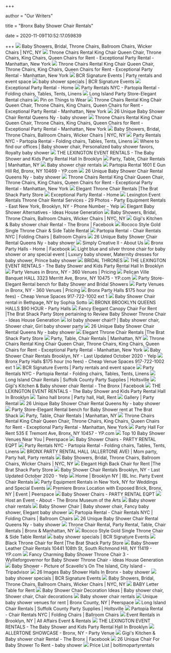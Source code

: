 +++
        
author = "Our Writers"
        
title = "Bronx Baby Shower Chair Rentals"
        
date = 2020-11-09T10:52:17.059839
        
+++
[ ![](https://www.abbottspartyrental.com/image/133006619.png)](https://www.abbottspartyrental.com/image/133006619.png) Baby Showers, Bridal, Throne Chairs, Ballroom Chairs, Wicker Chairs | NYC,  NY
[ ![](http://nebula.wsimg.com/fb90da8591c5f03606abde0bebe7a181?AccessKeyId=C7245BFDD59D428517FB&disposition=0&alloworigin=1)](http://nebula.wsimg.com/fb90da8591c5f03606abde0bebe7a181?AccessKeyId=C7245BFDD59D428517FB&disposition=0&alloworigin=1) Throne Chairs Rental King Chair Queen Chair, Throne Chairs, King Chairs,  Queen Chairs for Rent - Exceptional Party Rental - Manhattan, New York
[ ![](http://nebula.wsimg.com/2bb7fc4de5c08e3df0eb81fcec17b44d?AccessKeyId=C7245BFDD59D428517FB&disposition=0&alloworigin=1)](http://nebula.wsimg.com/2bb7fc4de5c08e3df0eb81fcec17b44d?AccessKeyId=C7245BFDD59D428517FB&disposition=0&alloworigin=1) Throne Chairs Rental King Chair Queen Chair, Throne Chairs, King Chairs,  Queen Chairs for Rent - Exceptional Party Rental - Manhattan, New York
[ ![](http://bcrrental.com/home/wp-content/uploads/2015/05/header2.jpg)](http://bcrrental.com/home/wp-content/uploads/2015/05/header2.jpg) BCR Signature Events | Party rentals and event space
[ ![](http://bcrrental.com/home/wp-content/uploads/2015/11/baby-boom-package1.jpg)](http://bcrrental.com/home/wp-content/uploads/2015/11/baby-boom-package1.jpg) baby shower specials | BCR Signature Events
[ ![](http://nebula.wsimg.com/b1e49232d2f3bba4c7384fe7d5f0bb04?AccessKeyId=C7245BFDD59D428517FB&disposition=0&alloworigin=1)](http://nebula.wsimg.com/b1e49232d2f3bba4c7384fe7d5f0bb04?AccessKeyId=C7245BFDD59D428517FB&disposition=0&alloworigin=1) Exceptional Party Rental - Home
[ ![](https://partopiarental.com/wp-content/uploads/2019/04/table-slider-2.jpg)](https://partopiarental.com/wp-content/uploads/2019/04/table-slider-2.jpg) Party Rentals NYC - Partopia Rental - Folding chairs, Tables, Tents, Linens
[ ![](https://thebratshack.com/wp-content/uploads/2016/06/pinkyprincesschair.jpg)](https://thebratshack.com/wp-content/uploads/2016/06/pinkyprincesschair.jpg) Long Island Party Store-Elegant Rental chairs
[ ![](https://i.pinimg.com/originals/36/98/58/36985842612c3ba731b96c007cd43190.jpg)](https://i.pinimg.com/originals/36/98/58/36985842612c3ba731b96c007cd43190.jpg) Pin on Things to Wear
[ ![](http://nebula.wsimg.com/9dad71a4d40de35af327ede4f9682906?AccessKeyId=C7245BFDD59D428517FB&disposition=0&alloworigin=1)](http://nebula.wsimg.com/9dad71a4d40de35af327ede4f9682906?AccessKeyId=C7245BFDD59D428517FB&disposition=0&alloworigin=1) Throne Chairs Rental King Chair Queen Chair, Throne Chairs, King Chairs,  Queen Chairs for Rent - Exceptional Party Rental - Manhattan, New York
[ ![](https://i.pinimg.com/736x/1b/68/5d/1b685d92d19e5ee11a562d7e0e99fb9a--angel-baby-shower-baby-shower-chair.jpg)](https://i.pinimg.com/736x/1b/68/5d/1b685d92d19e5ee11a562d7e0e99fb9a--angel-baby-shower-baby-shower-chair.jpg) 26 Unique Baby Shower Chair Rental Queens Ny - baby shower
[ ![](http://nebula.wsimg.com/8b0608148e8581bb05594dbcba230ac7?AccessKeyId=C7245BFDD59D428517FB&disposition=0&alloworigin=1)](http://nebula.wsimg.com/8b0608148e8581bb05594dbcba230ac7?AccessKeyId=C7245BFDD59D428517FB&disposition=0&alloworigin=1) Throne Chairs Rental King Chair Queen Chair, Throne Chairs, King Chairs,  Queen Chairs for Rent - Exceptional Party Rental - Manhattan, New York
[ ![](https://www.abbottspartyrental.com/image/133006613.jpg)](https://www.abbottspartyrental.com/image/133006613.jpg) Baby Showers, Bridal, Throne Chairs, Ballroom Chairs, Wicker Chairs | NYC,  NY
[ ![](https://partopiarental.com/wp-content/uploads/2019/04/background-slider1.jpg)](https://partopiarental.com/wp-content/uploads/2019/04/background-slider1.jpg) Party Rentals NYC - Partopia Rental - Folding chairs, Tables, Tents, Linens
[ ![](https://i.pinimg.com/originals/90/67/f2/9067f26b7f3e1e2b98fb55d1423bc105.jpg)](https://i.pinimg.com/originals/90/67/f2/9067f26b7f3e1e2b98fb55d1423bc105.jpg) Where to find our offices | Baby shower chair, Personalized baby shower  favors, Royalty baby shower
[ ![](http://eventzpartyroom.weebly.com/uploads/5/8/3/2/5832773/p569.png)](http://eventzpartyroom.weebly.com/uploads/5/8/3/2/5832773/p569.png) THE LEXINGTON EVENT RENTALS - The Baby Shower and Kids Party Rental Hall In  Brooklyn
[ ![](https://www.abbottspartyrental.com/image/118963988.jpg)](https://www.abbottspartyrental.com/image/118963988.jpg) Party, Table, Chair Rentals | Manhattan, NY
[ ![](https://static.secure.website/wscfus/8965185/uploads/20150328_153107-1-1[1].jpg)](https://static.secure.website/wscfus/8965185/uploads/20150328_153107-1-1[1].jpg) Baby shower chair rentals
[ ![](https://i2.ypcdn.com/blob/8a84563e2a0c76377cce71364b70d5cd4a4ab189_400x260_crop.jpg)](https://i2.ypcdn.com/blob/8a84563e2a0c76377cce71364b70d5cd4a4ab189_400x260_crop.jpg) Partopia Rental 1601 E Gun Hill Rd, Bronx, NY 10469 - YP.com
[ ![](https://s-media-cache-ak0.pinimg.com/736x/bc/d6/7f/bcd67f2368733317d3903e18b199c8eb.jpg)](https://s-media-cache-ak0.pinimg.com/736x/bc/d6/7f/bcd67f2368733317d3903e18b199c8eb.jpg) 26 Unique Baby Shower Chair Rental Queens Ny - baby shower
[ ![](http://nebula.wsimg.com/cb37c1092a5162a8386523048c9bda4a?AccessKeyId=C7245BFDD59D428517FB&disposition=0&alloworigin=1)](http://nebula.wsimg.com/cb37c1092a5162a8386523048c9bda4a?AccessKeyId=C7245BFDD59D428517FB&disposition=0&alloworigin=1) Throne Chairs Rental King Chair Queen Chair, Throne Chairs, King Chairs,  Queen Chairs for Rent - Exceptional Party Rental - Manhattan, New York
[ ![](https://thebratshack.com/wp-content/uploads/2015/12/thronechairsm.jpg)](https://thebratshack.com/wp-content/uploads/2015/12/thronechairsm.jpg) Elegant Throne Chair Rentals |The Brat Shack Party Store
[ ![](http://nebula.wsimg.com/89bae322c59f702214407e6e14236931?AccessKeyId=C7245BFDD59D428517FB&disposition=0&alloworigin=1)](http://nebula.wsimg.com/89bae322c59f702214407e6e14236931?AccessKeyId=C7245BFDD59D428517FB&disposition=0&alloworigin=1) Exceptional Party Rental - Home
[ ![](https://s3-media0.fl.yelpcdn.com/bphoto/9wZ10UnliK0hQsC_bMFbRg/348s.jpg)](https://s3-media0.fl.yelpcdn.com/bphoto/9wZ10UnliK0hQsC_bMFbRg/348s.jpg) Lexington Event Rentals Throne Chair Rental Services - 29 Photos - Party  Equipment Rentals - East New York, Brooklyn, NY - Phone Number - Yelp
[ ![](http://whataboutfood.me/wp-content/uploads/2018/08/elite-baby-shower-chair-rental-bronx-lovely-baby-shower-chair-alternatives-in-baby-shower-alternatives.jpg)](http://whataboutfood.me/wp-content/uploads/2018/08/elite-baby-shower-chair-rental-bronx-lovely-baby-shower-chair-alternatives-in-baby-shower-alternatives.jpg) Elegant Baby Shower Alternatives - Ideas House Generation
[ ![](https://www.abbottspartyrental.com/image/133006622.jpg)](https://www.abbottspartyrental.com/image/133006622.jpg) Baby Showers, Bridal, Throne Chairs, Ballroom Chairs, Wicker Chairs | NYC,  NY
[ ![](https://lookaside.fbsbx.com/lookaside/crawler/media/?media_id=1367697283289452)](https://lookaside.fbsbx.com/lookaside/crawler/media/?media_id=1367697283289452) Gigi's Kitchen & Baby shower chair Rental - The Bronx | Facebook
[ ![](https://i1.wp.com/rentforeventnyc.com/wp-content/uploads/2018/08/gold-throne-table.jpg?fit=600%2C600)](https://i1.wp.com/rentforeventnyc.com/wp-content/uploads/2018/08/gold-throne-table.jpg?fit=600%2C600) Rococo Style Gold Single Throne Chair & Side Table Rental
[ ![](https://partopiarental.com/wp-content/uploads/2019/04/White-on-White-Throne.jpg)](https://partopiarental.com/wp-content/uploads/2019/04/White-on-White-Throne.jpg) Partopia Rental - Chair Rentals NYC | Folding Chairs | Ballroom Chairs
[ ![](https://lh5.googleusercontent.com/proxy/sbWRwavvNxBLf61-Km_UOED9tbdCZR7dPKMXR_F0SLova2AYny8_Q1Uko0SZ9EsdDx1jmr0_KqR_6eG7pRBp7zL66kCxV2R8HPMlV9FtQNlKjQiiVHl8OPgcGomal5cW2uovRxE=s0-d)](https://lh5.googleusercontent.com/proxy/sbWRwavvNxBLf61-Km_UOED9tbdCZR7dPKMXR_F0SLova2AYny8_Q1Uko0SZ9EsdDx1jmr0_KqR_6eG7pRBp7zL66kCxV2R8HPMlV9FtQNlKjQiiVHl8OPgcGomal5cW2uovRxE=s0-d) 26 Unique Baby Shower Chair Rental Queens Ny - baby shower
[ ![](https://www.simplycreative2.com/s/cc_images/teaserbox_4227108287.jpg?t=1545143826)](https://www.simplycreative2.com/s/cc_images/teaserbox_4227108287.jpg?t=1545143826) Simply Creative II - About Us
[ ![](https://lookaside.fbsbx.com/lookaside/crawler/media/?media_id=1920178534918454)](https://lookaside.fbsbx.com/lookaside/crawler/media/?media_id=1920178534918454) Bronx Party Halls - Home | Facebook
[ ![](https://i.pinimg.com/736x/f7/a5/41/f7a5411a127bdcf1c15d284f97ecd664--baby-shower-chair-boy-shower.jpg)](https://i.pinimg.com/736x/f7/a5/41/f7a5411a127bdcf1c15d284f97ecd664--baby-shower-chair-boy-shower.jpg) Light blue and silver throne chair for baby shower or any special event |  Luxury baby shower, Maternity dresses for baby shower, Prince baby shower
[ ![](https://allaffairs.com/imgs/product/YaefUmFHaD5HEvqC9r7KTs0PcLCeqEtoTu7HizUklJ4iQ5DS9d.jpg)](https://allaffairs.com/imgs/product/YaefUmFHaD5HEvqC9r7KTs0PcLCeqEtoTu7HizUklJ4iQ5DS9d.jpg) BRIDAL THRONES
[ ![](http://eventzpartyroom.weebly.com/uploads/5/8/3/2/5832773/p520.png)](http://eventzpartyroom.weebly.com/uploads/5/8/3/2/5832773/p520.png) THE LEXINGTON EVENT RENTALS - The Baby Shower and Kids Party Rental Hall In  Brooklyn
[ ![](https://eventective-media.azureedge.net/2439660_md.jpg)](https://eventective-media.azureedge.net/2439660_md.jpg) Party Venues in Bronx, NY - 360 Venues | Pricing
[ ![](https://i3.ypcdn.com/blob/8a58477e267186c9809efdef2c807635c496608e)](https://i3.ypcdn.com/blob/8a58477e267186c9809efdef2c807635c496608e) Pelican Ville Banquet HALL 3323 Merritt Ave, Bronx, NY 10475 - YP.com
[ ![](https://thebratshack.com/wp-content/uploads/2018/02/goldbench.jpg)](https://thebratshack.com/wp-content/uploads/2018/02/goldbench.jpg) Party Store-Elegant Rental bench for Baby Shower and Bridal Showers
[ ![](https://eventective-media.azureedge.net/2439652_md.jpg)](https://eventective-media.azureedge.net/2439652_md.jpg) Party Venues in Bronx, NY - 360 Venues | Pricing
[ ![](http://www.bronxpartyhall.com/uploads/6/1/4/4/61443617/01414-dvrzgpf0ceg-600x450_1_orig.jpg)](http://www.bronxpartyhall.com/uploads/6/1/4/4/61443617/01414-dvrzgpf0ceg-600x450_1_orig.jpg) Bronx Party Halls $175 hour (no fees) - Cheap Venue Spaces 917-722-1002 ext  1
[ ![](https://d28w2s5u3j4b6n.cloudfront.net/img/items/441/lg/24661.jpg)](https://d28w2s5u3j4b6n.cloudfront.net/img/items/441/lg/24661.jpg) Baby Shower Chair rental in Bethpage, NY by Sophia Sotto
[ ![](https://www.bronxbrooklynqueenshalls.com/uploads/6/1/4/4/61443617/61fcygx8wpl-sl1200_1_orig.jpg)](https://www.bronxbrooklynqueenshalls.com/uploads/6/1/4/4/61443617/61fcygx8wpl-sl1200_1_orig.jpg) BRONX BROOKLYN QUEENS HALLS $90 HOUR - Party Halls
[ ![](http://whataboutfood.me/wp-content/uploads/2018/08/fancy-elegant-canopy-chair-for-rent-the-brat-shack-party-store-pertaining-to-review-baby-shower-throne-chair.jpg)](http://whataboutfood.me/wp-content/uploads/2018/08/fancy-elegant-canopy-chair-for-rent-the-brat-shack-party-store-pertaining-to-review-baby-shower-throne-chair.jpg) Fancy Elegant Canopy Chair For Rent |The Brat Shack Party Store pertaining  to Review Baby Shower Throne Chair - Ideas House Generation
[ ![](https://i.pinimg.com/originals/47/b6/d7/47b6d7ea6523777f1a9fdbe758ebcd29.jpg)](https://i.pinimg.com/originals/47/b6/d7/47b6d7ea6523777f1a9fdbe758ebcd29.jpg) lol baby shower chair!? | Baby shower chair, Shower chair, Girl baby shower  party
[ ![](https://s-media-cache-ak0.pinimg.com/736x/5c/e8/dc/5ce8dc700e0a73a24776c711a12a9dc1--baby-shower-chair-dream-baby.jpg)](https://s-media-cache-ak0.pinimg.com/736x/5c/e8/dc/5ce8dc700e0a73a24776c711a12a9dc1--baby-shower-chair-dream-baby.jpg) 26 Unique Baby Shower Chair Rental Queens Ny - baby shower
[ ![](https://thebratshack.com/wp-content/uploads/2017/12/whitesilverthronechair.jpg)](https://thebratshack.com/wp-content/uploads/2017/12/whitesilverthronechair.jpg) Elegant Throne Chair Rentals |The Brat Shack Party Store
[ ![](https://www.abbottspartyrental.com/image/133005943.png)](https://www.abbottspartyrental.com/image/133005943.png) Party, Table, Chair Rentals | Manhattan, NY
[ ![](http://nebula.wsimg.com/6c1e858157e7cae762e11677f19260c5?AccessKeyId=C7245BFDD59D428517FB&disposition=0&alloworigin=1)](http://nebula.wsimg.com/6c1e858157e7cae762e11677f19260c5?AccessKeyId=C7245BFDD59D428517FB&disposition=0&alloworigin=1) Throne Chairs Rental King Chair Queen Chair, Throne Chairs, King Chairs,  Queen Chairs for Rent - Exceptional Party Rental - Manhattan, New York
[ ![](https://s3-media0.fl.yelpcdn.com/bphoto/fXZZseoaQshEPRvps1Z3wA/ls.jpg)](https://s3-media0.fl.yelpcdn.com/bphoto/fXZZseoaQshEPRvps1Z3wA/ls.jpg) Baby Shower Chair Rentals Brooklyn, NY - Last Updated October 2020 - Yelp
[ ![](http://www.bronxpartyhall.com/uploads/6/1/4/4/61443617/00s0s-hlvl94xoydo-600x450_2_orig.jpg)](http://www.bronxpartyhall.com/uploads/6/1/4/4/61443617/00s0s-hlvl94xoydo-600x450_2_orig.jpg) Bronx Party Halls $175 hour (no fees) - Cheap Venue Spaces 917-722-1002 ext  1
[ ![](http://bcrrental.com/home/wp-content/uploads/2015/09/header3.jpg)](http://bcrrental.com/home/wp-content/uploads/2015/09/header3.jpg) BCR Signature Events | Party rentals and event space
[ ![](https://partopiarental.com/wp-content/uploads/2019/04/DZ-OLUS-Partopia-Rental-LLC-logo-final.png)](https://partopiarental.com/wp-content/uploads/2019/04/DZ-OLUS-Partopia-Rental-LLC-logo-final.png) Party Rentals NYC - Partopia Rental - Folding chairs, Tables, Tents, Linens
[ ![](https://www.pinkelephantpartyandtents.com/wp-content/themes/yootheme/cache/Screenshot-2019-01-15-11.48.15-c243e614.png)](https://www.pinkelephantpartyandtents.com/wp-content/themes/yootheme/cache/Screenshot-2019-01-15-11.48.15-c243e614.png) Long Island Chair Rentals | Suffolk County Party Supplies | Holtsville
[ ![](https://lookaside.fbsbx.com/lookaside/crawler/media/?media_id=860210144038171)](https://lookaside.fbsbx.com/lookaside/crawler/media/?media_id=860210144038171) Gigi's Kitchen & Baby shower chair Rental - The Bronx | Facebook
[ ![](http://eventzpartyroom.weebly.com/uploads/5/8/3/2/5832773/p521.png)](http://eventzpartyroom.weebly.com/uploads/5/8/3/2/5832773/p521.png) THE LEXINGTON EVENT RENTALS - The Baby Shower and Kids Party Rental Hall In  Brooklyn
[ ![](https://i.pinimg.com/originals/b8/c4/88/b8c488475f4f057802209453b7e3b5af.jpg)](https://i.pinimg.com/originals/b8/c4/88/b8c488475f4f057802209453b7e3b5af.jpg) Taino hall bronx | Party hall, Hall, Rent
[ ![](https://partopiarental.com/wp-content/uploads/2019/05/letter-table.jpg)](https://partopiarental.com/wp-content/uploads/2019/05/letter-table.jpg) Gallery | Party Rental
[ ![](https://i.pinimg.com/736x/32/68/35/32683584e8ffa2d16d29ca5e162642b1--shower-chair-sweet-.jpg)](https://i.pinimg.com/736x/32/68/35/32683584e8ffa2d16d29ca5e162642b1--shower-chair-sweet-.jpg) 26 Unique Baby Shower Chair Rental Queens Ny - baby shower
[ ![](https://thebratshack.com/wp-content/uploads/2017/01/blueberrybench.jpg)](https://thebratshack.com/wp-content/uploads/2017/01/blueberrybench.jpg) Party Store-Elegant Rental bench for Baby Shower rent at The Brat Shack
[ ![](https://www.abbottspartyrental.com/image/133005738.png)](https://www.abbottspartyrental.com/image/133005738.png) Party, Table, Chair Rentals | Manhattan, NY
[ ![](http://nebula.wsimg.com/c0f4b067c502d4aa3e5570cded4c3dc4?AccessKeyId=C7245BFDD59D428517FB&disposition=0&alloworigin=1)](http://nebula.wsimg.com/c0f4b067c502d4aa3e5570cded4c3dc4?AccessKeyId=C7245BFDD59D428517FB&disposition=0&alloworigin=1) Throne Chairs Rental King Chair Queen Chair, Throne Chairs, King Chairs,  Queen Chairs for Rent - Exceptional Party Rental - Manhattan, New York
[ ![](https://i2.ypcdn.com/blob/5d4bf380d951f70d4eaf4d44b9ec250de5fa2553_400x260_crop.jpg)](https://i2.ypcdn.com/blob/5d4bf380d951f70d4eaf4d44b9ec250de5fa2553_400x260_crop.jpg) Party Hall For Rent 535 E Tremont Ave, Bronx, NY 10457 - YP.com
[ ![](https://img.peerspace.com/image/upload/c_crop,g_custom/c_fill,f_auto,fl_progressive,h_420,w_420/c_scale,g_north_east,l_Peerspace_Watermark_Logo,o_100,w_100,x_20,y_20/dpr_auto/sbe385rgjusv7rmfdteg.jpg)](https://img.peerspace.com/image/upload/c_crop,g_custom/c_fill,f_auto,fl_progressive,h_420,w_420/c_scale,g_north_east,l_Peerspace_Watermark_Logo,o_100,w_100,x_20,y_20/dpr_auto/sbe385rgjusv7rmfdteg.jpg) Top 10 Baby Shower Venues Near You | Peerspace
[ ![](https://www.partyrentaleqpt.org/uploads/1/1/8/8/118876361/img-1265_orig.jpg)](https://www.partyrentaleqpt.org/uploads/1/1/8/8/118876361/img-1265_orig.jpg) Baby Shower Chairs - PARTY RENTAL EQPT
[ ![](https://partopiarental.com/wp-content/uploads/2020/01/silver-ballroom-white-cushion-min.jpg)](https://partopiarental.com/wp-content/uploads/2020/01/silver-ballroom-white-cushion-min.jpg) Party Rentals NYC - Partopia Rental - Folding chairs, Tables, Tents, Linens
[ ![](https://i.pinimg.com/originals/41/19/0b/41190bcde2abf442a690c741ff820dc4.jpg)](https://i.pinimg.com/originals/41/19/0b/41190bcde2abf442a690c741ff820dc4.jpg) BRONX PARTY RENTAL HALL (ALLERTONE AVE) | Mom party, Party hall, Party  rentals
[ ![](https://www.abbottspartyrental.com/image/133006600.jpg)](https://www.abbottspartyrental.com/image/133006600.jpg) Baby Showers, Bridal, Throne Chairs, Ballroom Chairs, Wicker Chairs | NYC,  NY
[ ![](https://thebratshack.com/wp-content/uploads/2017/03/pinkchairs-scaled.jpg)](https://thebratshack.com/wp-content/uploads/2017/03/pinkchairs-scaled.jpg) Elegant High Back Chair for Rent |The Brat Shack Party Store
[ ![](https://s3-media0.fl.yelpcdn.com/bphoto/3WYXxDikZwnzMo7f0KuZNA/ls.jpg)](https://s3-media0.fl.yelpcdn.com/bphoto/3WYXxDikZwnzMo7f0KuZNA/ls.jpg) Baby Shower Chair Rentals Brooklyn, NY - Last Updated October 2020 - Yelp
[ ![](https://static.wixstatic.com/media/cc0ef6e9cf614142b544570cc06b81fe.jpg/v1/fill/w_509,h_1278,fp_0.50_0.50,q_85/cc0ef6e9cf614142b544570cc06b81fe.webp)](https://static.wixstatic.com/media/cc0ef6e9cf614142b544570cc06b81fe.jpg/v1/fill/w_509,h_1278,fp_0.50_0.50,q_85/cc0ef6e9cf614142b544570cc06b81fe.webp) Home | Brooklyn NY | IBL Inc. Party Event Chair Rentals
[ ![](https://eventective-media.azureedge.net/1431323.jpg)](https://eventective-media.azureedge.net/1431323.jpg) Party Equipment Rentals in New York, NY for Weddings and Special Events
[ ![](https://res.cloudinary.com/peerspace-inc/image/upload/q_80,c_crop,g_custom/w_2048/pf91wqwwoiwmcdxq70tx.jpg)](https://res.cloudinary.com/peerspace-inc/image/upload/q_80,c_crop,g_custom/w_2048/pf91wqwwoiwmcdxq70tx.jpg) Premiere Bronx Location with Exposed Brick, Bronx, NY | Event | Peerspace
[ ![](https://www.partyrentaleqpt.org/uploads/1/1/8/8/118876361/img-1264_orig.jpg)](https://www.partyrentaleqpt.org/uploads/1/1/8/8/118876361/img-1264_orig.jpg) Baby Shower Chairs - PARTY RENTAL EQPT
[ ![](http://images.bronxmuseum.org/www_bronxmuseum_org/2nd_Floor_NW_rounds_3_credit_Marisol_Diaz0.jpg)](http://images.bronxmuseum.org/www_bronxmuseum_org/2nd_Floor_NW_rounds_3_credit_Marisol_Diaz0.jpg) Host an Event - About - The Bronx Museum of the Arts
[ ![](https://static.secure.website/wscfus/8965185/4815130/20170105-1553301-w1920-o.jpg)](https://static.secure.website/wscfus/8965185/4815130/20170105-1553301-w1920-o.jpg) Baby shower chair rentals
[ ![](https://i.pinimg.com/originals/70/fd/eb/70fdeb0d083c4b8a90babc4cb5f6aab2.jpg)](https://i.pinimg.com/originals/70/fd/eb/70fdeb0d083c4b8a90babc4cb5f6aab2.jpg) Baby Shower Chair | Baby shower chair, Fancy baby shower, Elegant baby  shower
[ ![](https://partopiarental.com/wp-content/uploads/2019/04/Ghost.jpg)](https://partopiarental.com/wp-content/uploads/2019/04/Ghost.jpg) Partopia Rental - Chair Rentals NYC | Folding Chairs | Ballroom Chairs
[ ![](https://static.secure.website/wscfus/8965185/3550568/20160709-175457-1-1-w750-o.png)](https://static.secure.website/wscfus/8965185/3550568/20160709-175457-1-1-w750-o.png) 26 Unique Baby Shower Chair Rental Queens Ny - baby shower
[ ![](https://www.abbottspartyrental.com/image/135149693.jpg)](https://www.abbottspartyrental.com/image/135149693.jpg) Throne Chair Rental, Party Rental, Table, Chair Rentals | Bronx &  Manhattan, NY
[ ![](https://i1.wp.com/rentforeventnyc.com/wp-content/uploads/2018/08/single-goldthrone.jpg?fit=600%2C600)](https://i1.wp.com/rentforeventnyc.com/wp-content/uploads/2018/08/single-goldthrone.jpg?fit=600%2C600) Rococo Style Gold Single Throne Chair & Side Table Rental
[ ![](http://bcrrental.com/home/wp-content/uploads/2015/11/baby-deluxe-package.jpg)](http://bcrrental.com/home/wp-content/uploads/2015/11/baby-deluxe-package.jpg) baby shower specials | BCR Signature Events
[ ![](https://thebratshack.com/wp-content/uploads/2016/07/blackbeauty-scaled.jpg)](https://thebratshack.com/wp-content/uploads/2016/07/blackbeauty-scaled.jpg) Black Throne Chair for Rent |The Brat Shack Party Store
[ ![](https://i1.ypcdn.com/blob/39ed3e45de6022670c3dada6e7a9df47cf62f3d6_400x260_crop.jpg)](https://i1.ypcdn.com/blob/39ed3e45de6022670c3dada6e7a9df47cf62f3d6_400x260_crop.jpg) Baby Shower Leather Chair Rentals 10441 108th St, South Richmond Hill, NY  11419 - YP.com
[ ![](http://whataboutfood.me/wp-content/uploads/2018/08/fancy-charming-baby-shower-throne-chair-3-wyllieforgovernor-for-baby-shower-throne-chair.jpg)](http://whataboutfood.me/wp-content/uploads/2018/08/fancy-charming-baby-shower-throne-chair-3-wyllieforgovernor-for-baby-shower-throne-chair.jpg) Fancy Charming Baby Shower Throne Chair 3 - Wyllieforgovernor for Baby  Shower Throne Chair - Ideas House Generation
[ ![](https://media-cdn.tripadvisor.com/media/photo-s/12/00/39/43/baby-shower.jpg)](https://media-cdn.tripadvisor.com/media/photo-s/12/00/39/43/baby-shower.jpg) Baby Shower - Picture of Scavello's On The Island, City Island - Tripadvisor
[ ![](https://lh4.googleusercontent.com/proxy/yoC7H1Yk_kvLnOKoSYd-Ty_tJ_aFf1D4otpOnNumsVUyDZk8R0qs0NR60pOEuKVKCzsi8_wIVcxlDdNu0vBTgaQJXN81ltfGlUrNjACHjOh9CVtwrwM7iMDU8sIc1FN40Ib4XCZ1pjBK=s0-d)](https://lh4.googleusercontent.com/proxy/yoC7H1Yk_kvLnOKoSYd-Ty_tJ_aFf1D4otpOnNumsVUyDZk8R0qs0NR60pOEuKVKCzsi8_wIVcxlDdNu0vBTgaQJXN81ltfGlUrNjACHjOh9CVtwrwM7iMDU8sIc1FN40Ib4XCZ1pjBK=s0-d) 26 Images Baby Shower Halls In Bronx - baby shower
[ ![](http://bcrrental.com/home/wp-content/uploads/2014/06/bbyshwrspcl.jpg)](http://bcrrental.com/home/wp-content/uploads/2014/06/bbyshwrspcl.jpg) baby shower specials | BCR Signature Events
[ ![](https://www.abbottspartyrental.com/image/133006609.jpg)](https://www.abbottspartyrental.com/image/133006609.jpg) Baby Showers, Bridal, Throne Chairs, Ballroom Chairs, Wicker Chairs | NYC,  NY
[ ![](https://thebratshack.com/wp-content/uploads/2016/09/babytable.jpg)](https://thebratshack.com/wp-content/uploads/2016/09/babytable.jpg) BABY Letter Table for Rent
[ ![](https://i.pinimg.com/originals/35/5b/01/355b01a2e56e6bcdfbe1debe077c3633.jpg)](https://i.pinimg.com/originals/35/5b/01/355b01a2e56e6bcdfbe1debe077c3633.jpg) Baby Shower Chair Decoration Ideas | Baby shower chair, Shower chair, Chair  decorations
[ ![](https://static.secure.website/wscfus/8965185/4116909/backdrop-with-two-sets-of-columns-w600-o.jpg)](https://static.secure.website/wscfus/8965185/4116909/backdrop-with-two-sets-of-columns-w600-o.jpg) Baby shower chair rentals
[ ![](https://img.peerspace.com/image/upload/ar_1.75,c_fill,g_auto/w_500/c_scale,f_auto,q_auto/xh5n7hzrhknptf760rph)](https://img.peerspace.com/image/upload/ar_1.75,c_fill,g_auto/w_500/c_scale,f_auto,q_auto/xh5n7hzrhknptf760rph) Unique baby shower venues for rent | Bronx County, NY | Peerspace
[ ![](https://www.pinkelephantpartyandtents.com/wp-content/themes/yootheme/cache/Beige-WIcker-Chair-7ee2dfaa.jpeg)](https://www.pinkelephantpartyandtents.com/wp-content/themes/yootheme/cache/Beige-WIcker-Chair-7ee2dfaa.jpeg) Long Island Chair Rentals | Suffolk County Party Supplies | Holtsville
[ ![](https://partopiarental.com/wp-content/uploads/2020/06/White-X-Back-Chair-1-150x150.jpg)](https://partopiarental.com/wp-content/uploads/2020/06/White-X-Back-Chair-1-150x150.jpg) Partopia Rental - Chair Rentals NYC | Folding Chairs | Ballroom Chairs
[ ![](https://allaffairs.com/imgs/category/sWgd5hu4bIvYcVbFEpJXcJd9bKwvFVNKBGd9EzdqiNFKPQlDnb.jpg)](https://allaffairs.com/imgs/category/sWgd5hu4bIvYcVbFEpJXcJd9bKwvFVNKBGd9EzdqiNFKPQlDnb.jpg) Event Rentals in Brooklyn, NY | All Affairs Event & Rentals
[ ![](http://eventzpartyroom.weebly.com/uploads/5/8/3/2/5832773/p529.png)](http://eventzpartyroom.weebly.com/uploads/5/8/3/2/5832773/p529.png) THE LEXINGTON EVENT RENTALS - The Baby Shower and Kids Party Rental Hall In  Brooklyn
[ ![](https://eventective-media.azureedge.net/2133186_lg.jpg)](https://eventective-media.azureedge.net/2133186_lg.jpg) ALLERTONE SHOWCASE - Bronx, NY - Party Venue
[ ![](https://lookaside.fbsbx.com/lookaside/crawler/media/?media_id=1314363015289546)](https://lookaside.fbsbx.com/lookaside/crawler/media/?media_id=1314363015289546) Gigi's Kitchen & Baby shower chair Rental - The Bronx | Facebook
[ ![](https://lh5.googleusercontent.com/proxy/IHcu1Q0yQbcLjBv4M34IZQ_GV8jYItSSepYI9TVpC6W4TtCOHNcm9LAPaLTGJDvgef12f5lZLxKaDkb8zlCDXVgIoLp1QKLQmYKk9uSNkZGBGo3gFYY8iw=s0-d)](https://lh5.googleusercontent.com/proxy/IHcu1Q0yQbcLjBv4M34IZQ_GV8jYItSSepYI9TVpC6W4TtCOHNcm9LAPaLTGJDvgef12f5lZLxKaDkb8zlCDXVgIoLp1QKLQmYKk9uSNkZGBGo3gFYY8iw=s0-d) 26 Unique Chair For Baby Shower To Rent - baby shower
[ ![](https://static.wixstatic.com/media/eabe04_65e14929bc2d452987bbfaf649564e50~mv2.jpg)](https://static.wixstatic.com/media/eabe04_65e14929bc2d452987bbfaf649564e50~mv2.jpg) Price List | boltimopartyrentals
